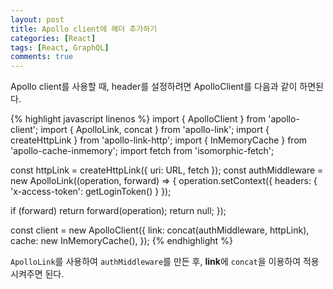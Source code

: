 ```yaml
---
layout: post
title: Apollo client에 헤더 추가하기
categories: [React]
tags: [React, GraphQL]
comments: true
---
```


Apollo client를 사용할 때, header를 설정하려면 ApolloClient를 다음과 같이 하면된다.

{% highlight javascript linenos %}
import { ApolloClient } from 'apollo-client';
import { ApolloLink, concat } from 'apollo-link';
import { createHttpLink } from 'apollo-link-http';
import { InMemoryCache } from 'apollo-cache-inmemory';
import fetch from 'isomorphic-fetch';

const httpLink = createHttpLink({ uri: URL, fetch });
const authMiddleware = new ApolloLink((operation, forward) => {
  operation.setContext({ headers: { 'x-access-token': getLoginToken() } });

  if (forward) return forward(operation);
  return null;
});

const client = new ApolloClient({
  link: concat(authMiddleware, httpLink),
  cache: new InMemoryCache(),
});
{% endhighlight %}

`ApolloLink`를 사용하여 `authMiddleware`를 만든 후, **link**에 `concat`을 이용하여 적용시켜주면 된다.